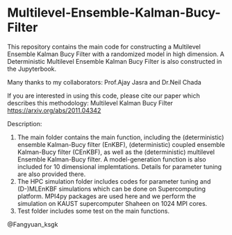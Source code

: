 # Multilevel-Ensemble-Kalman-Bucy-Filter

This repository contains the main code for constructing a Multilevel Ensemble Kalman Bucy Filter with a randomized model in high dimension. A Deterministic Multilevel Ensemble Kalman Bucy Filter is also constructed in the Jupyterbook. 

Many thanks to my collaborators: Prof.Ajay Jasra and Dr.Neil Chada

If you are interested in using this code, please cite our paper which describes this methodology:
Multilevel Kalman Bucy Filter https://arxiv.org/abs/2011.04342

Description:

1. The main folder contains the main function, including the (deterministic) ensemble Kalman-Bucy filter (EnKBF), (deterministic) coupled ensemble Kalman-Bucy filter (CEnKBF), as well as the (deterministic) multilevel Ensemble Kalman-Bucy filter. A model-generation function is also included for 10 dimensional implemtations. Details for parameter tuning are also provided there.
2. The HPC simulation folder includes codes for parameter tuning and (D-)MLEnKBF simulations which can be done on Supercomputing platform. MPI4py packages are used here and we perform the simulation on KAUST supercomputer Shaheen on 1024 MPI cores.
3. Test folder includes some test on the main functions.  

@Fangyuan_ksgk
